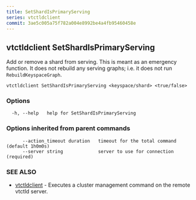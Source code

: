 ```yaml
---
title: SetShardIsPrimaryServing
series: vtctldclient
commit: 3ae5c005a75f782a004e8992be4a4fb95460458e
---
```

## vtctldclient SetShardIsPrimaryServing

Add or remove a shard from serving. This is meant as an emergency function. It does not rebuild any serving graphs; i.e. it does not run `RebuildKeyspaceGraph`.

```
vtctldclient SetShardIsPrimaryServing <keyspace/shard> <true/false>
```

### Options

```
  -h, --help   help for SetShardIsPrimaryServing
```

### Options inherited from parent commands

```
      --action_timeout duration   timeout for the total command (default 1h0m0s)
      --server string             server to use for connection (required)
```

### SEE ALSO

* [vtctldclient](../)	 - Executes a cluster management command on the remote vtctld server.

